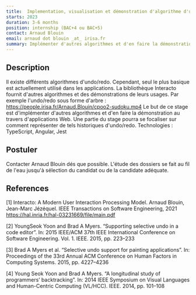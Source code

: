 ```yaml
---
title:  Implementation, visualisation et démonstration d'algorithme d'undo/redo
starts: 2023
duration: 3-6 months
position: internship (BAC+4 ou BAC+5)
contact: Arnaud Blouin
email: arnaud dot blouin _at_ irisa.fr
summary: Implémenter d'autres algorithmes et d'en faire la démonstration au travers d'applications Web.
---
```


## Description

Il existe différents algorithmes d'undo/redo. Cependant, seul le plus basique est actuellement utilisé dans les applications. La bibliothèque Interacto fournit d'autres algorithmes et des démonstrations de leurs usages. Par exemple l'undo/redo sous forme d'arbre : https://people.irisa.fr/Arnaud.Blouin/cpoo2-sudoku.mp4 Le but de ce stage est d'implémenter d'autres algorithmes et d'en faire la démonstration au travers d'applications Web. Une partie du stage pourra se focaliser sur comment représenter de tels historiques d'undo/redo. Technologies : TypeScript, Angular, Jest

## Postuler

Contacter Arnaud Blouin dés que possible.
L'étude des dossiers se fait au fil de l'eau jusqu'à sélection du candidat ou de la candidate adéquate.


## References

[1] Interacto: A Modern User Interaction Processing Model. Arnaud Blouin, Jean-Marc Jézéquel. IEEE Transactions on Software Engineering, 2021  https://hal.inria.fr/hal-03231669/file/main.pdf

[2] YoungSeok Yoon and Brad A Myers. “Supporting selective undo in a code editor”. In: 2015 IEEE/ACM 37th IEEE International Conference on Software Engineering. Vol. 1. IEEE. 2015, pp. 223–233

[3] Brad A Myers et al. “Selective undo support for painting applications”. In: Proceedings of the 33rd Annual ACM Conference on Human Factors in Computing Systems. 2015, pp. 4227–4236

[4] Young Seok Yoon and Brad A Myers. “A longitudinal study of programmers’ backtracking”. In: 2014 IEEE Symposium on Visual Languages and Human-Centric Computing (VL/HCC). IEEE. 2014, pp. 101–108